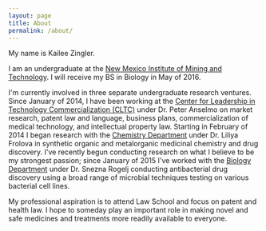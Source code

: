 ```yaml
---
layout: page
title: About
permalink: /about/
---
```

My name is Kailee Zingler.

I am an undergraduate at the [New Mexico Institute of Mining and
Technology](https://en.wikipedia.org/wiki/New_Mexico_Institute_of_Mining_and_Technology).
I will receive my BS in Biology in May of 2016.

I'm currently involved in three separate undergraduate research ventures.  Since
January of 2014, I have been working at the [Center for Leadership in Technology
Commercialization (CLTC)](http://management.nmt.edu/cltc/) under Dr. Peter
Anselmo on market research, patent law and language, business plans,
commercialization of medical technology, and intellectual property law.
Starting in February of 2014 I began research with the [Chemistry
Department](http://infohost.nmt.edu/~chem/) under Dr. Liliya Frolova in
synthetic organic and metalorganic medicinal chemistry and drug discovery. I've
recently begun conducting research on what I believe to be my strongest passion;
since January of 2015 I've worked with the [Biology
Department](http://infohost.nmt.edu/~biology/) under Dr. Snezna Rogelj
conducting antibacterial drug discovery using a broad range of microbial
techniques testing on various bacterial cell lines.

My professional aspiration is to attend Law School and focus on patent and health law. 
I hope to someday play an important role in making novel and safe medicines and treatments
more readily available to everyone.
